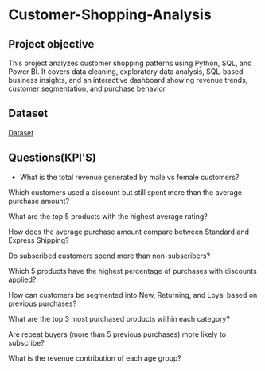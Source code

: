 # Customer-Shopping-Analysis
## Project objective
This project analyzes customer shopping patterns using Python, SQL, and Power BI. It covers data cleaning, exploratory data analysis, SQL-based business insights, and an interactive dashboard showing revenue trends, customer segmentation, and purchase behavior

## Dataset
<a href = "https://github.com/sathwik-cherukuri/Customer-Shopping-Analysis/blob/main/customer_shopping_behavior.csv">Dataset</a>

## Questions(KPI'S)
- What is the total revenue generated by male vs female customers?

Which customers used a discount but still spent more than the average purchase amount?

What are the top 5 products with the highest average rating?

How does the average purchase amount compare between Standard and Express Shipping?

Do subscribed customers spend more than non-subscribers?

Which 5 products have the highest percentage of purchases with discounts applied?

How can customers be segmented into New, Returning, and Loyal based on previous purchases?

What are the top 3 most purchased products within each category?

Are repeat buyers (more than 5 previous purchases) more likely to subscribe?

What is the revenue contribution of each age group?
